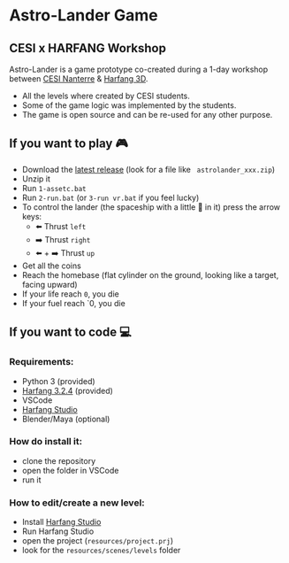 # Astro-Lander Game

## CESI x HARFANG Workshop

Astro-Lander is a game prototype co-created during a 1-day workshop between [CESI Nanterre](https://paris.cesi.fr/) & [Harfang 3D](https://www.harfang3d.com).
* All the levels where created by CESI students.
* Some of the game logic was implemented by the students.
* The game is open source and can be re-used for any other purpose.

## If you want to play :video_game:
 - Download the [latest release](https://github.com/harfang3d/game-astro-lander/releases) (look for a file like ` astrolander_xxx.zip`)
 - Unzip it
 - Run `1-assetc.bat`
 - Run `2-run.bat` (or `3-run vr.bat` if you feel lucky)
 - To control the lander (the spaceship with a little :brain: in it) press the arrow keys:
   - :arrow_left: Thrust `left`
   - :arrow_right: Thrust `right`
   - :arrow_left: + :arrow_right: Thrust `up`
 - Get all the coins
 - Reach the homebase (flat cylinder on the ground, looking like a target, facing upward)
 - If your life reach `0`, you die
 - If your fuel reach `0, you die

## If you want to code :computer:

### Requirements:
 - Python 3 (provided)
 - [Harfang 3.2.4](https://pypi.org/project/harfang/) (provided)
 - VSCode
 - [Harfang Studio](https://www.harfang3d.com/en_US/studio)
 - Blender/Maya (optional)
 
 ### How do install it:
 - clone the repository
 - open the folder in VSCode
 - run it
 
 ### How to edit/create a new level:
 - Install [Harfang Studio](https://www.harfang3d.com/en_US/studio)
 - Run Harfang Studio
 - open the project (`resources/project.prj`)
 - look for the `resources/scenes/levels` folder
